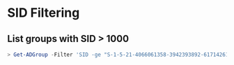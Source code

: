 # SID Filtering

## List groups with SID > 1000

```powershell
> Get-ADGroup -Filter 'SID -ge "S-1-5-21-4066061358-3942393892-617142613-1000"' -Server euvendor.local
```
